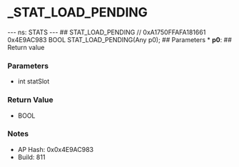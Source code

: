# _STAT_LOAD_PENDING

--- ns: STATS --- ## STAT_LOAD_PENDING  // 0xA1750FFAFA181661 0x4E9AC983 BOOL STAT_LOAD_PENDING(Any p0);   ## Parameters * **p0**:  ## Return value

### Parameters
* int statSlot

### Return Value
* BOOL

### Notes
* AP Hash: 0x0x4E9AC983
* Build: 811

